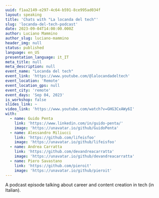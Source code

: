 ```yaml
---
uuid: f1aa2149-e297-4c64-b591-8ce995ad034f
layout: speaking
title: 'Chats with "La locanda del tech"'
slug: 'locanda-del-tech-podcast'
date: 2023-09-04T14:00:00.000Z
author: Luciano Mammino
author_slug: luciano-mammino
header_img: null
status: published
language: en_US
presentation_language: it_IT
meta_title: null
meta_description: null
event_name: "Locanda del tech"
event_link: 'https://www.youtube.com/@lalocandadeltech'
event_location: 'Remote'
event_location_gps: null
event_city: 'remote'
event_days: 'Sep 04, 2023'
is_workshop: false
slides_link: ~
video_link: 'https://www.youtube.com/watch?v=GHG3CxAWy6I'
with:
  - name: Guido Penta
    link: 'https://www.linkedin.com/in/guido-penta/'
    image: 'https://unavatar.io/github/GuidoPenta'
  - name: Alessandro Miliucci
    link: 'https://github.com/lifeisfoo'
    image: 'https://unavatar.io/github/lifeisfoo'
  - name: Andrea Carratta
    link: 'https://github.com/devandreacarratta'
    image: 'https://unavatar.io/github/devandreacarratta'
  - name: Piero Savastano
    link: 'https://github.com/pieroit'
    image: 'https://unavatar.io/github/pieroit'
---
```


A podcast episode talking about career and content creation in tech (in Italian).